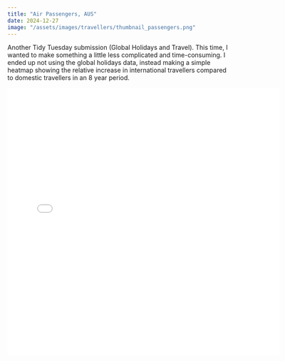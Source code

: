```yaml
---
title: "Air Passengers, AUS"
date: 2024-12-27
image: "/assets/images/travellers/thumbnail_passengers.png"
---
```

Another Tidy Tuesday submission (Global Holidays and Travel). This time, I wanted to make something a little less complicated and time-consuming. I ended up not using the global holidays data, instead making a simple heatmap showing the relative increase in international travellers compared to domestic travellers in an 8 year period.
<div class="iframe-container">
<iframe src="{{ '/assets/images/travellers/passengers.html' | relative_url }}" 
        width="610px" 
        height="600px"
        style="border:none">
</iframe>
</div>
